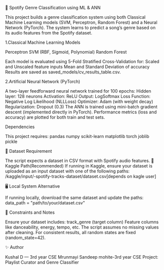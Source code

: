 🎵 Spotify Genre Classification using ML & ANN

This project builds a genre classification system using both Classical Machine Learning models (SVM, Perceptron, Random Forest) and a Neural Network (PyTorch).
The system learns to predict a song’s genre based on its audio features from the Spotify dataset.

1.Classical Machine Learning Models

Perceptron
SVM (RBF, Sigmoid, Polynomial)
Random Forest

Each model is evaluated using 5-Fold Stratified Cross-Validation for:
Scaled and Unscaled feature inputs
Mean and Standard Deviation of accuracy
Results are saved as saved_models/cv_results_table.csv.

2.Artificial Neural Network (PyTorch)

A two-layer feedforward neural network trained for 100 epochs:
Hidden layer: 128 neurons
Activation: ReLU
Output: LogSoftmax
Loss Function: Negative Log Likelihood (NLLLoss)
Optimizer: Adam (with weight decay)
Regularization: Dropout (0.3)
The ANN is trained using mini-batch gradient descent (implemented directly in PyTorch).
Performance metrics (loss and accuracy) are plotted for both train and test sets.

Dependencies

This project requires:
pandas
numpy
scikit-learn
matplotlib
torch
joblib
pickle


💾 Dataset Requirement

The script expects a dataset in CSV format with Spotify audio features.
📍 Kaggle Path(Recommended)
If running in Kaggle, ensure your dataset is uploaded as an input dataset with one of the following paths:
/kaggle/input/-spotify-tracks-dataset/dataset.csv[depends on kagle user]


🖥️ Local System Alternative

If running locally, download the same dataset and update the paths:
data_path = "path/to/your/dataset.csv"


🧪 Constraints and Notes

Ensure your dataset includes:
track_genre (target column)
Feature columns like danceability, energy, tempo, etc.
The script assumes no missing values after cleaning.
For consistent results, all random states are fixed (random_state=42).


✨ Author

Kushal D — 3rd year CSE
Mrunmayi Sandeep mohite-3rd year CSE
Project: Playlist Curator and Genre Classifier


